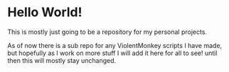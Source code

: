 # Hello World!

This is mostly just going to be a repository for my personal projects.

As of now there is a sub repo for any ViolentMonkey scripts I have made, but hopefully as I work on more stuff I will add it here for all to see! until then this will mostly stay unchanged.
